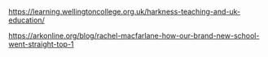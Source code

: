 https://learning.wellingtoncollege.org.uk/harkness-teaching-and-uk-education/

https://arkonline.org/blog/rachel-macfarlane-how-our-brand-new-school-went-straight-top-1